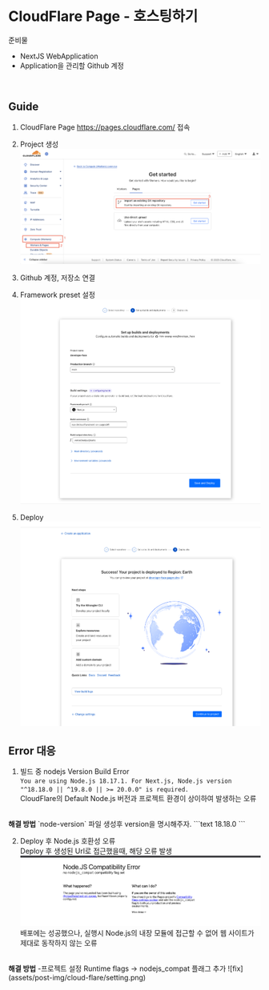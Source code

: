 # CloudFlare Page - 호스팅하기

준비물
- NextJS WebApplication
- Application을 관리할 Github 계정  

<br/>



## Guide
1. CloudFlare Page  https://pages.cloudflare.com/ 접속  

2. Project 생성
![create-project](assets/post-img/cloud-flare/step1.png)

3. Github 계정, 저장소 연결

4. Framework preset 설정
![connect](assets/post-img/cloud-flare/step2.png)

5. Deploy
![Deploy](assets/post-img/cloud-flare/final.png)

## Error 대응

1. 빌드 중 nodejs Version Build Error  
`You are using Node.js 18.17.1. For Next.js, Node.js version "^18.18.0 || ^19.8.0 || >= 20.0.0" is required.`  
CloudFlare의 Default Node.js 버전과 프로젝트 환경이 상이하여 발생하는 오류  
<br/>
<strong>해결 방법</strong>  
`node-version` 파일 생성후 version을 명시해주자.  
```text
18.18.0
```

2. Deploy 후 Node.js 호환성 오류  
Deploy 후 생성된 Url로 접근했을때, 해당 오류 발생
![error](assets/post-img/cloud-flare/error.png)
배포에는 성공했으나, 실행시 Node.js의 내장 모듈에 접근할 수 없어 웹 사이트가 제대로 동작하지 않는 오류  
<br/>
<strong>해결 방법</strong>  
-프로젝트 설정 Runtime flags -> nodejs_compat 플래그 추가
![fix](assets/post-img/cloud-flare/setting.png)
